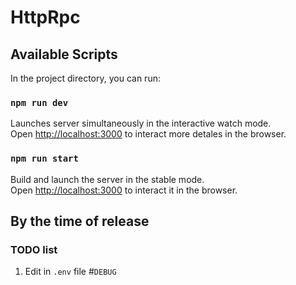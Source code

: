 # HttpRpc

## Available Scripts

In the project directory, you can run:

### `npm run dev`

Launches server simultaneously in the interactive watch mode.\
Open [http://localhost:3000](http://localhost:3000) to interact more detales in the browser.

### `npm run start`

Build and launch the server in the stable mode.\
Open [http://localhost:3000](http://localhost:3000) to interact it in the browser.

## By the time of release

### TODO list

1. Edit in `.env` file #`DEBUG`
